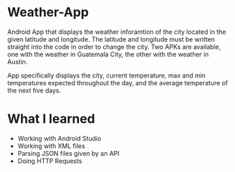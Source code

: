 # Weather-App
Android App that displays the weather inforamtion of the city located in the given latitude and longitude. The latitude and longitude must be written straight into the code in order to change the city. Two APKs are available, one with the weather in Guatemala City, the other with the weather in Austin. 

App specifically displays the city, current temperature, max and min temperatures expected throughout the day, and the average temperature of the next five days.

# What I learned
* Working with Android Studio
* Working with XML files 
* Parsing JSON files given by an API
* Doing HTTP Requests

